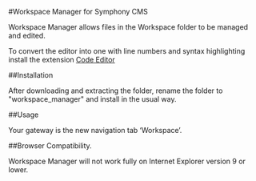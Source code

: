 #Workspace Manager for Symphony CMS

Workspace Manager allows files in the Workspace folder to be managed and edited.

To convert the editor into one with line numbers and syntax highlighting install the extension [Code Editor](https://github.com/Petertron/code_editor.git)

##Installation

After downloading and extracting the folder, rename the folder to "workspace_manager" and  install in the usual way.

##Usage

Your gateway is the new navigation tab ‘Workspace’.

##Browser Compatibility.

Workspace Manager will not work fully on Internet Explorer version 9 or lower.
